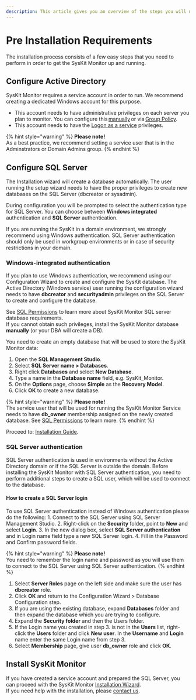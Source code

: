 ```yaml
---
description: This article gives you an overview of the steps you will need to perform in order to prepare your server environment for the SysKit Monitor installation.
---
```


# Pre Installation Requirements

The installation process consists of a few easy steps that you need to perform in order to get the SysKit Monitor up and running.

## Configure Active Directory

SysKit Monitor requires a service account in order to run. We recommend creating a dedicated Windows account for this purpose.

* This account needs to have administrative privileges on each server you plan to monitor. You can configure this [manually](../how-to/service-accounts/add-service-user-manually.md) or via [Group Policy](../how-to/service-accounts/add-service-user-group-policy.md).
* This account needs to have the [Logon as a service](../how-to/service-accounts/add-service-user-group-policy.md) privileges.

{% hint style="warning" %}
**Please note!**  
As a best practice, we recommend setting a service user that is in the Adminstrators or Domain Admins group.
{% endhint %}

## Configure SQL Server

The Installation wizard will create a database automatically. The user running the setup wizard needs to have the proper privileges to create new databases on the SQL Server \(dbcreator or sysadmin\).

During configuration you will be prompted to select the authentication type for SQL Server. You can choose between **Windows integrated** authentication and **SQL Server** authentication.

If you are running the SysKit in a domain environment, we strongly recommend using Windows authentication. SQL Server authentication should only be used in workgroup environments or in case of security restrictions in your domain.

### Windows-integrated authentication

If you plan to use Windows authentication, we recommend using our Configuration Wizard to create and configure the SysKit database. The Active Directory \(Windows service\) user running the configuration wizard needs to have **dbcreator** and **securityadmin** privileges on the SQL Server to create and configure the database.

See [SQL Permissions](../installation-configuration/configuration-wizard/sql-permissions/create-sql-login.md) to learn more about SysKit Monitor SQL server database requirements.  
If you cannot obtain such privileges, install the SysKit Monitor database **manually** \(or your DBA will create a DB\).

You need to create an empty database that will be used to store the SysKit Monitor data:

1. Open the **SQL Management Studio**.
2. Select **SQL Server name &gt; Databases**.
3. Right click **Databases** and select **New Database**.
4. Type a name in the **Database name** field, e.g. SysKit\_Monitor.
5. On the **Options** page, choose **Simple** as the **Recovery Model**.
6. Click **OK** to create a new database.

{% hint style="warning" %}
**Please note!**  
The service user that will be used for running the SysKit Monitor Service needs to have **db\_owner** membership assigned on the newly created database. See [SQL Permissions](../installation-configuration/configuration-wizard/sql-permissions/connect-existing-db-privileges.md) to learn more.
{% endhint %}

Proceed to: [Installation Guide](../installation-configuration/install-wizard/install-monitor.md).

### SQL Server authentication

SQL Server authentication is used in environments without the Active Directory domain or if the SQL Server is outside the domain. Before installing the SysKit Monitor with SQL Server authentication, you need to perform additional steps to create a SQL user, which will be used to connect to the database.

#### How to create a SQL Server login

To use SQL Server authentication instead of Windows authentication please do the following: 1. Connect to the SQL Server using SQL Server Management Studio. 2. Right-click on the **Security** folder, point to **New** and select **Login**. 3. In the new dialog box, select **SQL Server authentication** and in Login name field type a new SQL Server login. 4. Fill in the Password and Confirm password fields.

{% hint style="warning" %}
**Please note!**  
You need to remember the login name and password as you will use them to connect to the SQL Server using SQL Server authentication.
{% endhint %}

1. Select **Server Roles** page on the left side and make sure the user has **dbcreator** role.
2. Click **OK** and return to the Configuration Wizard &gt; Database Configuration step.
3. If you are using the existing database, expand **Databases** folder and then expand the database which you are trying to configure.
4. Expand the **Security folder** and then the Users folder.
5. If the Login name you created in step 3. is not in the **Users** list, right-click the **Users** folder and click **New user**. In the **Username** and **Login** name enter the same Login name from step 3.
6. Select **Membership** page, give user **db\_owner** role and click **OK**.

## Install SysKit Monitor

If you have created a service account and prepared the SQL Server, you can proceed with the SysKit Monitor [Installation Wizard](../installation-configuration/install-wizard/install-monitor.md).  
If you need help with the installation, please [contact us](https://www.syskit.com/company/contact-us).

